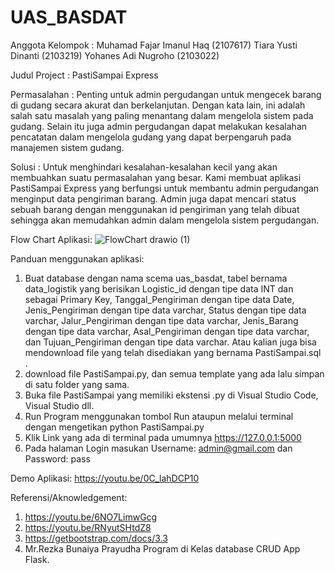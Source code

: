 # UAS_BASDAT
Anggota Kelompok : 
Muhamad Fajar Imanul Haq (2107617)
Tiara Yusti Dinanti (2103219)
Yohanes Adi Nugroho (2103022)

Judul Project :
PastiSampai Express

Permasalahan :
Penting untuk admin pergudangan untuk mengecek barang di gudang secara akurat dan berkelanjutan. Dengan kata lain, ini adalah salah satu masalah yang paling menantang dalam mengelola sistem pada gudang. Selain itu juga admin pergudangan dapat melakukan kesalahan pencatatan dalam mengelola gudang yang dapat berpengaruh pada manajemen sistem gudang.

Solusi :
Untuk menghindari kesalahan-kesalahan kecil yang akan membuahkan suatu permasalahan yang besar. Kami membuat aplikasi PastiSampai Express yang berfungsi untuk membantu admin pergudangan menginput data pengiriman barang. Admin juga dapat mencari status sebuah barang dengan menggunakan id pengiriman yang telah dibuat sehingga akan memudahkan admin dalam mengelola sistem pergudangan.

Flow Chart Aplikasi:
![FlowChart drawio (1)](https://user-images.githubusercontent.com/95695390/173171324-63bcd3b1-a8b4-4312-9756-7b6e6e9389b5.png)

Panduan menggunakan aplikasi:
1.	Buat database dengan nama scema uas_basdat, tabel bernama data_logistik yang berisikan Logistic_id dengan tipe data INT dan sebagai Primary Key, Tanggal_Pengiriman dengan tipe data Date, Jenis_Pengiriman dengan tipe data varchar, Status dengan tipe data varchar, Jalur_Pengiriman dengan tipe data varchar, Jenis_Barang dengan tipe data varchar, Asal_Pengiriman dengan tipe data varchar, dan Tujuan_Pengiriman dengan tipe data varchar. Atau kalian juga bisa mendownload file yang telah disediakan yang bernama PastiSampai.sql .
2.	download file PastiSampai.py, dan semua template yang ada lalu simpan di satu folder yang sama.
3.	Buka file PastiSampai yang memiliki ekstensi .py di Visual Studio Code, Visual Studio dll.
4.	Run Program menggunakan tombol Run ataupun melalui terminal dengan mengetikan python PastiSampai.py
5.	Klik Link yang ada di terminal pada umumnya https://127.0.0.1:5000
6.	Pada halaman Login masukan Username: admin@gmail.com dan Password: pass

Demo Aplikasi:
https://youtu.be/0C_lahDCP10 

Referensi/Aknowledgement: 
1.	https://youtu.be/6NO7LimwGcg
2.	https://youtu.be/RNyutSHtdZ8
3.	https://getbootstrap.com/docs/3.3
4.	Mr.Rezka Bunaiya Prayudha Program di Kelas database CRUD App Flask.

